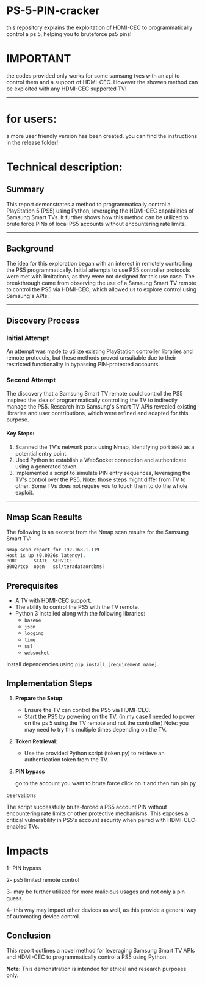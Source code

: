 # PS-5-PIN-cracker
this repository explains the exploitation of HDMI-CEC to programmatically control a ps 5, helping you to bruteforce ps5 pins!  

# IMPORTANT

the codes provided only works for some samsung tves with an api to control them and a support of HDMI-CEC. However the showen method can be exploited with any HDMI-CEC supported TV!

---

# for users:

a more user friendly version has been created. you can find the instructions in the release folder!

# Technical description:

## Summary
This report demonstrates a method to programmatically control a PlayStation 5 (PS5) using Python, leveraging the HDMI-CEC capabilities of Samsung Smart TVs. It further shows how this method can be utilized to brute force PINs of local PS5 accounts without encountering rate limits.

---

## Background
The idea for this exploration began with an interest in remotely controlling the PS5 programmatically. Initial attempts to use PS5 controller protocols were met with limitations, as they were not designed for this use case. The breakthrough came from observing the use of a Samsung Smart TV remote to control the PS5 via HDMI-CEC, which allowed us to explore control using Samsung's APIs.

---

## Discovery Process

### Initial Attempt
An attempt was made to utilize existing PlayStation controller libraries and remote protocols, but these methods proved unsuitable due to their restricted functionality in bypassing PIN-protected accounts.

### Second Attempt
The discovery that a Samsung Smart TV remote could control the PS5 inspired the idea of programmatically controlling the TV to indirectly manage the PS5. Research into Samsung's Smart TV APIs revealed existing libraries and user contributions, which were refined and adapted for this purpose.

#### Key Steps:
1. Scanned the TV's network ports using Nmap, identifying port `8002` as a potential entry point.
2. Used Python to establish a WebSocket connection and authenticate using a generated token.
3. Implemented a script to simulate PIN entry sequences, leveraging the TV's control over the PS5.
Note: those steps might differ from TV to other. Some TVs does not require you to touch them to do the whole exploit.
---

## Nmap Scan Results
The following is an excerpt from the Nmap scan results for the Samsung Smart TV:

```bash
Nmap scan report for 192.168.1.119
Host is up (0.0026s latency).
PORT      STATE  SERVICE
8002/tcp  open   ssl/teradataordbms?
```

## Prerequisites

- A TV with HDMI-CEC support.
- The ability to control the PS5 with the TV remote.
- Python 3 installed along with the following libraries:
    - `base64`
    - `json`
    - `logging`
    - `time`
    - `ssl`
    - `websocket`

Install dependencies using `pip install [requirement name]`.


## Implementation Steps

1. **Prepare the Setup**:
    
    - Ensure the TV can control the PS5 via HDMI-CEC.
    - Start the PS5 by powering on the TV. (in my case I needed to power on the ps 5 using the TV remote and not the controller)
		Note: you may need to try this multiple times depending on the TV.
    
2. **Token Retrieval**:
    
    - Use the provided Python script (token.py) to retrieve an authentication token from the TV.

3. **PIN bypass**


	go to the account you want to brute force click on it and then run pin.py

bservations

The script successfully brute-forced a PS5 account PIN without encountering rate limits or other protective mechanisms. This exposes a critical vulnerability in PS5's account security when paired with HDMI-CEC-enabled TVs.

# Impacts

1- PIN bypass

2- ps5 limited remote control  

3- may be further utilized for more malicious usages and not only a pin guess.

4- this way may impact other devices as well, as this provide a general way of automating device control.

## Conclusion

This report outlines a novel method for leveraging Samsung Smart TV APIs and HDMI-CEC to programmatically control a PS5 using Python.

**Note**: This demonstration is intended for ethical and research purposes only.
